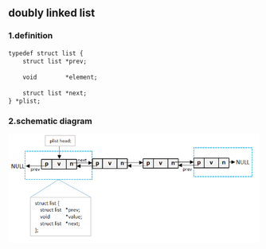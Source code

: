 ## doubly linked list
### 1.definition  
```
typedef struct list {  
    struct list *prev;  

    void        *element;  

    struct list *next;
} *plist;
```
### 2.schematic diagram  
![double linked list](https://github.com/Lqinggang/demo/blob/master/list/double/images/list.png?raw=true)
